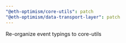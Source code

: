 ```yaml
---
"@eth-optimism/core-utils": patch
"@eth-optimism/data-transport-layer": patch
---
```


Re-organize event typings to core-utils
